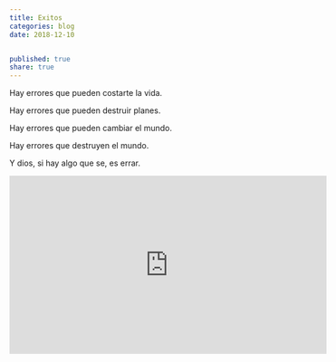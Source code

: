 ```yaml
---
title: Exitos
categories: blog
date: 2018-12-10


published: true
share: true
---
```

Hay errores que pueden costarte la vida.

Hay errores que pueden destruir planes.

Hay errores que pueden cambiar el mundo.

Hay errores que destruyen el mundo.

Y dios, si hay algo que se, es errar.

<iframe width="560" height="315" src="https://www.youtube.com/embed/t4XOTH-stMw?autoplay=1" frameborder="0" allow="autoplay; encrypted-media" allowfullscreen></iframe>
